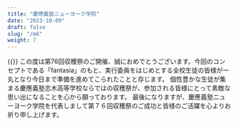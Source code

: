 ```yaml
---
title: "慶應義塾ニューヨーク学院"
date: "2023-10-09"
draft: false
slug: "/m6"
weight: 7
---
```

{{<bolder text = "2023年度祥風祭実行委員長 帯屋光央">}}
この度は第76回収穫祭のご開催、誠におめでとうございます。今回のコンセプトである「fantasia」のもと、実行委員をはじめとする全校生徒の皆様が一丸となり今日まで準備を進めてこられたことと存じます。
個性豊かな生徒が集まる慶應義塾志木高等学校ならではの収穫祭が、参加される皆様にとって素敵な思い出になることを心から願っております。
最後になりますが、慶應義塾ニューヨーク学院を代表しまして第７６回収穫祭のご成功と皆様のご活躍を心よりお祈り申し上げます。

